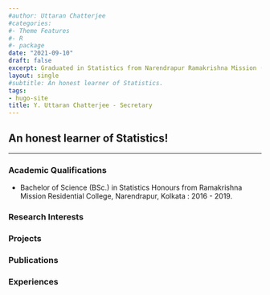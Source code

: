 ```yaml
---
#author: Uttaran Chatterjee
#categories:
#- Theme Features
#- R
#- package
date: "2021-09-10"
draft: false
excerpt: Graduated in Statistics from Narendrapur Ramakrishna Mission (RKRMC), mainly focussing on Theoretical and Applied Probability along with Bayesian Inference and Asymptotics.
layout: single
#subtitle: An honest learner of Statistics.
tags:
- hugo-site
title: Y. Uttaran Chatterjee - Secretary
---
```


## An honest learner of Statistics!

---

### Academic Qualifications

* Bachelor of Science (BSc.) in Statistics Honours from Ramakrishna Mission Residential College, Narendrapur, Kolkata : 2016 - 2019.

### Research Interests


### Projects


### Publications



### Experiences
